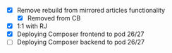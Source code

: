 * [x] Remove rebuild from mirrored articles functionality
  * [x] Removed from CB
* [x] 1:1 with RJ
* [x] Deploying Composer frontend to pod 26/27
* [ ] Deploying Composer backend to pod 26/27
